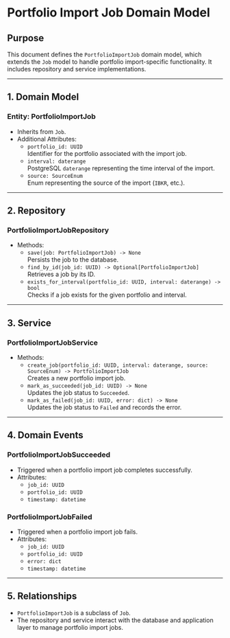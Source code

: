 # Portfolio Import Job Domain Model

## Purpose
This document defines the `PortfolioImportJob` domain model, which extends the `Job` model to handle portfolio import-specific functionality. It includes repository and service implementations.

---

## 1. Domain Model

### Entity: PortfolioImportJob
- Inherits from `Job`.
- Additional Attributes:
  - `portfolio_id: UUID`  
    Identifier for the portfolio associated with the import job.
  - `interval: daterange`  
    PostgreSQL `daterange` representing the time interval of the import.
  - `source: SourceEnum`  
    Enum representing the source of the import (`IBKR`, etc.).

---

## 2. Repository

### PortfolioImportJobRepository
- Methods:
  - `save(job: PortfolioImportJob) -> None`  
    Persists the job to the database.
  - `find_by_id(job_id: UUID) -> Optional[PortfolioImportJob]`  
    Retrieves a job by its ID.
  - `exists_for_interval(portfolio_id: UUID, interval: daterange) -> bool`  
    Checks if a job exists for the given portfolio and interval.

---

## 3. Service

### PortfolioImportJobService
- Methods:
  - `create_job(portfolio_id: UUID, interval: daterange, source: SourceEnum) -> PortfolioImportJob`  
    Creates a new portfolio import job.
  - `mark_as_succeeded(job_id: UUID) -> None`  
    Updates the job status to `Succeeded`.
  - `mark_as_failed(job_id: UUID, error: dict) -> None`  
    Updates the job status to `Failed` and records the error.

---

## 4. Domain Events

### PortfolioImportJobSucceeded
- Triggered when a portfolio import job completes successfully.
- Attributes:
  - `job_id: UUID`
  - `portfolio_id: UUID`
  - `timestamp: datetime`

### PortfolioImportJobFailed
- Triggered when a portfolio import job fails.
- Attributes:
  - `job_id: UUID`
  - `portfolio_id: UUID`
  - `error: dict`
  - `timestamp: datetime`

---

## 5. Relationships
- `PortfolioImportJob` is a subclass of `Job`.
- The repository and service interact with the database and application layer to manage portfolio import jobs.
